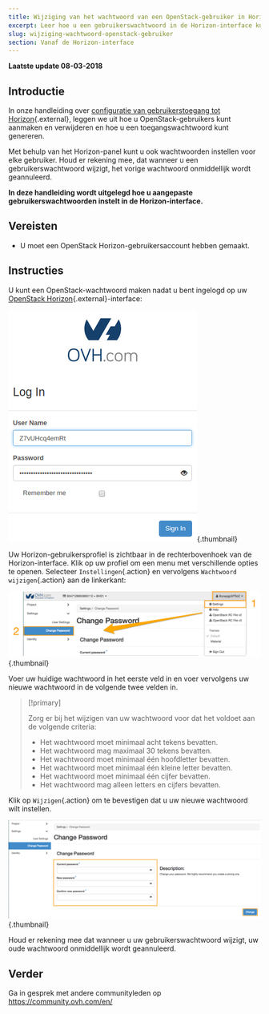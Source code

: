 ```yaml
---
title: Wijziging van het wachtwoord van een OpenStack-gebruiker in Horizon
excerpt: Leer hoe u een gebruikerswachtwoord in de Horizon-interface kunt wijzigen.
slug: wijziging-wachtwoord-openstack-gebruiker
section: Vanaf de Horizon-interface
---
```


**Laatste update 08-03-2018**


## Introductie

In onze handleiding over [configuratie van gebruikerstoegang tot Horizon](https://docs.ovh.com/fr/public-cloud/creer-un-acces-a-horizon/){.external}, leggen we uit hoe u OpenStack-gebruikers kunt aanmaken en verwijderen en hoe u een toegangswachtwoord kunt genereren.

Met behulp van het Horizon-panel kunt u ook wachtwoorden instellen voor elke gebruiker. Houd er rekening mee, dat wanneer u een gebruikerswachtwoord wijzigt, het vorige wachtwoord onmiddellijk wordt geannuleerd.

**In deze handleiding wordt uitgelegd hoe u aangepaste gebruikerswachtwoorden instelt in de Horizon-interface.**


## Vereisten

- U moet een OpenStack Horizon-gebruikersaccount hebben gemaakt.


## Instructies

U kunt een OpenStack-wachtwoord maken nadat u bent ingelogd op uw [OpenStack Horizon](https://horizon.cloud.ovh.net){.external}-interface:

![Horizon login](images/1_H_login_window.png){.thumbnail}

Uw Horizon-gebruikersprofiel is zichtbaar in de rechterbovenhoek van de Horizon-interface. Klik op uw profiel om een menu met verschillende opties te openen.
Selecteer `Instellingen`{.action} en vervolgens `Wachtwoord wijzigen`{.action} aan de linkerkant:

![Wachtwoord wijziging](images/2_H_pass_change_option.png){.thumbnail}

Voer uw huidige wachtwoord in het eerste veld in en voer vervolgens uw nieuwe wachtwoord in de volgende twee velden in.

> [!primary]
>
> Zorg er bij het wijzigen van uw wachtwoord voor dat het voldoet aan de volgende criteria:
 >
> - Het wachtwoord moet minimaal acht tekens bevatten.
> - Het wachtwoord mag maximaal 30 tekens bevatten.
> - Het wachtwoord moet minimaal één hoofdletter bevatten.
> - Het wachtwoord moet minimaal één kleine letter bevatten.
> - Het wachtwoord moet minimaal één cijfer bevatten.
> - Het wachtwoord mag alleen letters en cijfers bevatten.
>

Klik op `Wijzigen`{.action} om te bevestigen dat u uw nieuwe wachtwoord wilt instellen.

![Stel wachtwoord in](images/3_H_set_new_passord.png){.thumbnail}

Houd er rekening mee dat wanneer u uw gebruikerswachtwoord wijzigt, uw oude wachtwoord onmiddellijk wordt geannuleerd.

## Verder

Ga in gesprek met andere communityleden op <https://community.ovh.com/en/>